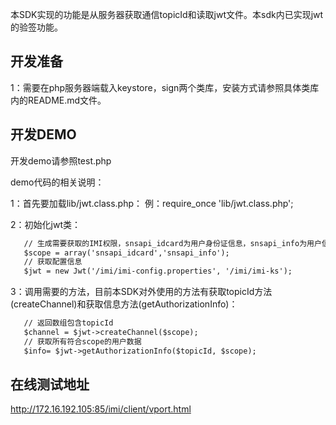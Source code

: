 本SDK实现的功能是从服务器获取通信topicId和读取jwt文件。本sdk内已实现jwt的验签功能。

## 开发准备

1：需要在php服务器端载入keystore，sign两个类库，安装方式请参照具体类库内的README.md文件。

## 开发DEMO

开发demo请参照test.php

demo代码的相关说明：	

1：首先要加载lib/jwt.class.php：
例：require_once 'lib/jwt.class.php';
	
2：初始化jwt类：
 ```xml
	// 生成需要获取的IMI权限，snsapi_idcard为用户身份证信息，snsapi_info为用户信息，参数未来会有扩展
	$scope = array('snsapi_idcard','snsapi_info');
	// 获取配置信息
	$jwt = new Jwt('/imi/imi-config.properties', '/imi/imi-ks');
```
	
3：调用需要的方法，目前本SDK对外使用的方法有获取topicId方法(createChannel)和获取信息方法(getAuthorizationInfo)：
 ```xml
	// 返回数组包含topicId
	$channel = $jwt->createChannel($scope);
	// 获取所有符合scope的用户数据
	$info= $jwt->getAuthorizationInfo($topicId, $scope);
```

## 在线测试地址

http://172.16.192.105:85/imi/client/vport.html
